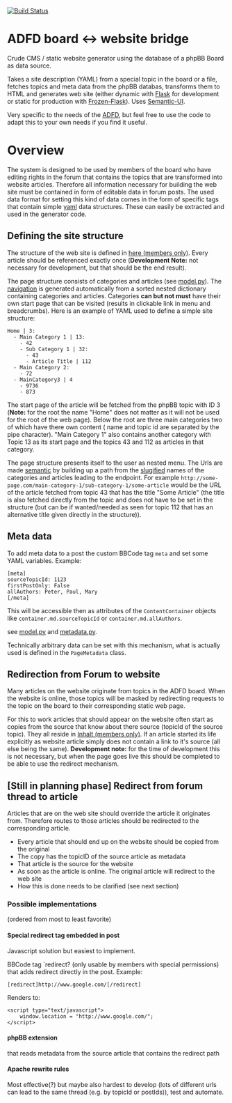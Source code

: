 [![Build Status](https://travis-ci.org/ADFD/adfd.svg)](https://travis-ci.org/ADFD/adfd)

# ADFD board <-> website bridge 

Crude CMS / static website generator using the database of a phpBB Board as data source. 

Takes a site description (YAML) from a special topic in the board or a file, fetches topics and meta data from the phpBB databas, transforms them to HTML and generates web site (either dynamic with [Flask](http://flask.pocoo.org/) for development or static for production with [Frozen-Flask](http://pythonhosted.org/Frozen-Flask/)). Uses [Semantic-UI](http://semantic-ui.com).

Very specific to the needs of the [ADFD](http://adfd.org), but feel free to use the code to adapt this to your own needs if you find it useful.

#  Overview

The system is designed to be used by members of the board who have editing rights in the forum that contains the topics that are transformed into website articles. Therefore all information necessary for building the web site must be contained in form of editable data in forum posts. The used data format for setting this kind of data comes in the form of specific tags that contain simple [yaml](http://www.yaml.org/) data structures. These can easily be extracted and used in the generator code.

## Defining the site structure

The structure of the web site is defined in [here (members only)](http://adfd.org/austausch/viewtopic.php?f=54&t=12109). Every article should be referenced exactly once (**Development Note:** not necessary for development, but that should be the end result). 

The page structure consists of categories and articles (see [model.py](adfd/model.py)). The [navigation](adfd/site/navigation.py) is generated automatically from a sorted nested dictionary containing categories and articles. Categories **can but not must** have their own start page that can be visited (results in clickable link in menu and breadcrumbs). Here is an example of YAML used to define a simple site structure:

    Home | 3:
      - Main Category 1 | 13:
        - 42
        - Sub Category 1 | 32:
          - 43
          - Article Title | 112
      - Main Category 2:
        - 72
      - MainCategory3 | 4
        - 9736
        - 873

The start page of the article will be fetched from the phpBB topic with ID 3 (**Note:** for the root the name "Home" does not matter as it will not be used for the root of the web page). Below the root are three main categories two of which have there own content ( name and topic id are separated by the pipe character). "Main Category 1" also contains another category with Topic 13 as its start page and the topics 43 and 112 as articles in that category.

The page structure presents itself to the user as nested menu. The Urls are made [semantic](https://en.wikipedia.org/wiki/Semantic_URL) by building up a path from the [slugified](https://en.wikipedia.org/wiki/Semantic_URL#Slug) names of the categories and articles leading to the endpoint. For example `http://some-page.com/main-category-1/sub-category-1/some-article` would be the URL of the article fetched from topic 43 that has the title "Some Article" (the title is also fetched directly from the topic and does not have to be set in the structure (but can be if wanted/needed as seen for topic 112 that has an alternative title given directly in the structure)).

## Meta data

To add meta data to a post the custom BBCode tag `meta` and set some YAML variables. Example:

    [meta]
    sourceTopicId: 1123
    firstPostOnly: False
    allAuthors: Peter, Paul, Mary
    [/meta]
    
This will be accessible then as attributes of the `ContentContainer` objects like `container.md.sourceTopicId` or `container.md.allAuthors`.

see [model.py](adfd/model.py) and [metadata.py](adfd/metadata.py).

Technically arbitrary data can be set with this mechanism, what is actually used is defined in the `PageMetadata` class.

## Redirection from Forum to website

Many articles on the website originate from topics in the ADFD board. When the website is online, those topics will be masked by redirecting requests to the topic on the board to their corresponding static web page. 

For this to work articles that should appear on the website often start as copies from the source that know about there source (topicId of the source topic). They all reside in [Inhalt (members only)](http://adfd.org/austausch/viewforum.php?f=54). If an article started its life explicitly as website article simply does not contain a link to it's source (all else being the same). **Development note:** for the time of development this is not necessary, but when the page goes live this should be completed to be able to use the redirect mechanism.


## [Still in planning phase] Redirect from forum thread to article

Articles that are on the web site should override the article it originates from. Therefore routes to those articles should be redirected to the corresponding article.

* Every article that should end up on the website should be copied from the original
* The copy has the topicID of the source article as metadata
* That article is the source for the website
* As soon as the article is online. The original article will redirect to the web site
* How this is done needs to be clarified (see next section)

### Possible implementations 

(ordered from most to least favorite)

#### Special redirect tag embedded in post

Javascript solution but easiest to implement.

BBCode tag `redirect? (only usable by members with special permissions) that adds redirect directly in the post. Example:

    [redirect]http://www.google.com/[/redirect]

Renders to: 
    
    <script type="text/javascript">
        window.location = "http://www.google.com/";
    </script>

#### phpBB extension 

that reads metadata from the source article that contains the redirect path

#### Apache rewrite rules

Most effective(?) but maybe also hardest to develop (lots of different urls can lead to the same thread (e.g. by topicId or postIds)), test and automate.
